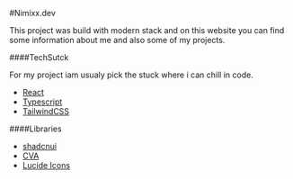 #Nimixx.dev

This project was build with modern stack and on this website you can find some information about me and also some of my projects. 

####TechSutck

For my project iam usualy pick the stuck where i can chill in code.

- [React](https://react.dev/ "React")
- [Typescript](https://www.typescriptlang.org/ "Typescript")
- [TailwindCSS](https://tailwindcss.com/ "TailwindCSS")

####Libraries

- [shadcnui](https://ui.shadcn.com/ "shadcnui")
- [CVA](https://cva.style/docs/getting-started/installation "CVA")
- [Lucide Icons](https://lucide.dev/icons/ "Lucide Icons")
